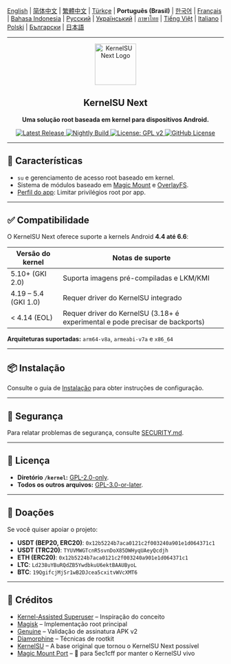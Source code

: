 [English](README.md) | [简体中文](README_CN.md) | [繁體中文](README_TW.md) | [Türkçe](README_TR.md) | **Português (Brasil)** | [한국어](README_KO.md) | [Français](README_FR.md) | [Bahasa Indonesia](README_ID.md) | [Русский](README_RU.md) | [Український](README_UA.md) | [ภาษาไทย](README_TH.md) | [Tiếng Việt](README_VI.md) | [Italiano](README_IT.md) | [Polski](README_PL.md) | [Български](README_BG.md) | [日本語](README_JA.md)

---

<div align="center">
  <img src="/assets/kernelsu_next.png" width="96" alt="KernelSU Next Logo">

  <h2>KernelSU Next</h2>
  <p><strong>Uma solução root baseada em kernel para dispositivos Android.</strong></p>

  <p>
    <a href="https://github.com/KernelSU-Next/KernelSU-Next/releases/latest">
      <img src="https://img.shields.io/github/v/release/KernelSU-Next/KernelSU-Next?label=Release&logo=github" alt="Latest Release">
    </a>
    <a href="https://nightly.link/KernelSU-Next/KernelSU-Next/workflows/build-manager-ci/next/Manager">
      <img src="https://img.shields.io/badge/Nightly%20Release-gray?logo=hackthebox&logoColor=fff" alt="Nightly Build">
    </a>
    <a href="https://www.gnu.org/licenses/old-licenses/gpl-2.0.en.html">
      <img src="https://img.shields.io/badge/License-GPL%20v2-orange.svg?logo=gnu" alt="License: GPL v2">
    </a>
    <a href="/LICENSE">
      <img src="https://img.shields.io/github/license/KernelSU-Next/KernelSU-Next?logo=gnu" alt="GitHub License">
    </a>
  </p>
</div>

---

## 🚀 Características

- `su` e gerenciamento de acesso root baseado em kernel.
- Sistema de módulos baseado em [Magic Mount](https://topjohnwu.github.io/Magisk/details.html#magic-mount) e [OverlayFS](https://en.wikipedia.org/wiki/OverlayFS).
- [Perfil do app](https://kernelsu.org/pt_BR/guide/app-profile.html): Limitar privilégios root por app.

---

## ✅ Compatibilidade

O KernelSU Next oferece suporte a kernels Android **4.4 até 6.6**:

| Versão do kernel     | Notas de suporte                                                              |
|----------------------|-------------------------------------------------------------------------------|
| 5.10+ (GKI 2.0)      | Suporta imagens pré-compiladas e LKM/KMI                                      |
| 4.19 – 5.4 (GKI 1.0) | Requer driver do KernelSU integrado                                           |
| < 4.14 (EOL)         | Requer driver do KernelSU (3.18+ é experimental e pode precisar de backports) |

**Arquiteturas suportadas:** `arm64-v8a`, `armeabi-v7a` e `x86_64`

---

## 📦 Instalação

Consulte o guia de [Instalação](https://kernelsu-next.github.io/webpage/pt_BR/pages/installation.html) para obter instruções de configuração.

---

## 🔐 Segurança

Para relatar problemas de segurança, consulte [SECURITY.md](/SECURITY.md).

---

## 📜 Licença

- **Diretório `/kernel`:** [GPL-2.0-only](https://www.gnu.org/licenses/old-licenses/gpl-2.0.en.html).
- **Todos os outros arquivos:** [GPL-3.0-or-later](https://www.gnu.org/licenses/gpl-3.0.html).

---

## 💸 Doações

Se você quiser apoiar o projeto:

- **USDT (BEP20, ERC20)**: `0x12b5224b7aca0121c2f003240a901e1d064371c1`
- **USDT (TRC20)**: `TYUVMWGTcnR5svnDoX85DWHyqUAeyQcdjh`
- **ETH (ERC20)**: `0x12b5224b7aca0121c2f003240a901e1d064371c1`
- **LTC**: `Ld238uYBuRQdZB5YwdbkuU6ektBAAUByoL`
- **BTC**: `19QgifcjMjSr1wB2DJcea5cxitvWVcXMT6`

---

## 🙏 Créditos

- [Kernel-Assisted Superuser](https://git.zx2c4.com/kernel-assisted-superuser/about/) – Inspiração do conceito
- [Magisk](https://github.com/topjohnwu/Magisk) – Implementação root principal
- [Genuine](https://github.com/brevent/genuine/) – Validação de assinatura APK v2
- [Diamorphine](https://github.com/m0nad/Diamorphine) – Técnicas de rootkit
- [KernelSU](https://github.com/tiann/KernelSU) – A base original que tornou o KernelSU Next possível
- [Magic Mount Port](https://github.com/5ec1cff/KernelSU/blob/main/userspace/ksud/src/magic_mount.rs) – 💜 para 5ec1cff por manter o KernelSU vivo

